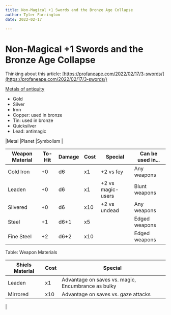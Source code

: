 ```yaml
---
title: Non-Magical +1 Swords and the Bronze Age Collapse
author: Tyler Farrington
date: 2022-02-17

---
```


# Non-Magical +1 Swords and the Bronze Age Collapse

Thinking about this article: [https://profaneape.com/2022/02/17/3-swords/](https://profaneape.com/2022/02/17/3-swords/)

[Metals of antiquity](https://en.wikipedia.org/wiki/Metals_of_antiquity)

- Gold
- Silver
- Iron
- Copper: used in bronze
- Tin: used in bronze
- Quicksilver
- Lead: antimagic

|Metal	|Planet	|Symbolism	|

|Weapon Material	|To-Hit	|Damage	|Cost	|Special					|Can be used in...|
|-----------------|--------|--------|-----|--------------------|-----------------|
|Cold Iron			|+0		|d6		|x1	|+2 vs fey				|Any weapons		|
|Leaden				|+0		|d6		|x1	|+2 vs magic-users	|Blunt weapons 	|
|Silvered			|+0		|d6		|x10	|+2 vs undead			|Any weapons		|
|Steel				|+1		|d6+1		|x5	|							|Edged weapons		|
|Fine Steel			|+2		|d6+2		|x10	|							|Edged weapons		|

Table: Weapon Materials

|Shiels Material	|Cost	|Special																|
|-----------------|-----|-----------------------------------------------------|
|Leaden				|x1	|Advantage on saves vs. magic, Encumbrance as bulky	|
|Mirrored			|x10	|Advantage on saves vs. gaze attacks						|
|